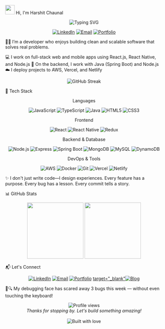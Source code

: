 <img src="https://raw.githubusercontent.com/MartinHeinz/MartinHeinz/master/wave.gif" width="30px"> Hi, I'm Harshit Chaunal
<div align="center">
  <img src="https://readme-typing-svg.herokuapp.com?font=Fira+Code&weight=500&size=24&pause=1000&color=2E97CB&center=true&vCenter=true&random=false&width=500&lines=Software+Engineer;Full-Stack+Developer;Mobile+Developer;" alt="Typing SVG" />
</div>
<p align="center">
  <a href="https://www.linkedin.com/in/harshitchaunal/" target="_blank"><img src="https://img.shields.io/badge/LinkedIn-0077B5?style=for-the-badge&logo=linkedin&logoColor=white" alt="LinkedIn" /></a>
  <a href="mailto:harshitchaunal123@gmail.com" target="_blank"><img src="https://img.shields.io/badge/Email-D14836?style=for-the-badge&logo=gmail&logoColor=white" alt="Email" /></a>
  <a href="#" target="_blank"><img src="https://img.shields.io/badge/Portfolio-000000?style=for-the-badge&logo=vercel&logoColor=white" alt="Portfolio" /></a>
</p>

👨‍💻 I’m a developer who enjoys building clean and scalable software that solves real problems.

💻 I work on full-stack web and mobile apps using React.js, React Native, and Node.js
🔧 On the backend, I work with Java (Spring Boot) and Node.js
☁️ I deploy projects to AWS, Vercel, and Netlify

<div align="center">
  <img src="https://github-readme-streak-stats.herokuapp.com/?user=harshitchaunal321&theme=tokyonight" alt="GitHub Streak" />
</div>

🧰 Tech Stack
<div align="center">
Languages
<p>
  <img src="https://img.shields.io/badge/JavaScript-F7DF1E?style=for-the-badge&logo=javascript&logoColor=black" alt="JavaScript" />
  <img src="https://img.shields.io/badge/TypeScript-3178C6?style=for-the-badge&logo=typescript&logoColor=white" alt="TypeScript" />
  <img src="https://img.shields.io/badge/Java-ED8B00?style=for-the-badge&logo=openjdk&logoColor=white" alt="Java" />
  <img src="https://img.shields.io/badge/HTML5-E34F26?style=for-the-badge&logo=html5&logoColor=white" alt="HTML5" />
  <img src="https://img.shields.io/badge/CSS3-1572B6?style=for-the-badge&logo=css3&logoColor=white" alt="CSS3" />
</p>
Frontend
<p>
  <img src="https://img.shields.io/badge/React-20232A?style=for-the-badge&logo=react&logoColor=61DAFB" alt="React" />
  <img src="https://img.shields.io/badge/React_Native-20232A?style=for-the-badge&logo=react&logoColor=61DAFB" alt="React Native" />
  <img src="https://img.shields.io/badge/Redux-764ABC?style=for-the-badge&logo=redux&logoColor=white" alt="Redux" />
</p>
Backend & Database
<p>
  <img src="https://img.shields.io/badge/Node.js-339933?style=for-the-badge&logo=nodedotjs&logoColor=white" alt="Node.js" />
  <img src="https://img.shields.io/badge/Express-000000?style=for-the-badge&logo=express&logoColor=white" alt="Express" />
  <img src="https://img.shields.io/badge/Spring_Boot-6DB33F?style=for-the-badge&logo=spring-boot&logoColor=white" alt="Spring Boot" />
  <img src="https://img.shields.io/badge/MongoDB-47A248?style=for-the-badge&logo=mongodb&logoColor=white" alt="MongoDB" />
  <img src="https://img.shields.io/badge/MySQL-4479A1?style=for-the-badge&logo=mysql&logoColor=white" alt="MySQL" /> 
  <img src="https://img.shields.io/badge/Amazon_DynamoDB-4053D6?style=for-the-badge&logo=amazondynamodb&logoColor=white" alt="DynamoDB" />
</p>
DevOps & Tools
<p>
  <img src="https://img.shields.io/badge/AWS-FF9900?style=for-the-badge&logo=amazonaws&logoColor=white" alt="AWS" />
  <img src="https://img.shields.io/badge/Docker-2496ED?style=for-the-badge&logo=docker&logoColor=white" alt="Docker" />
  <img src="https://img.shields.io/badge/Git-F05032?style=for-the-badge&logo=git&logoColor=white" alt="Git" />
  <img src="https://img.shields.io/badge/Vercel-000000?style=for-the-badge&logo=vercel&logoColor=white" alt="Vercel" />
  <img src="https://img.shields.io/badge/Netlify-00C7B7?style=for-the-badge&logo=netlify&logoColor=white" alt="Netlify" />
</p>
</div>

✨ I don't just write code—I design experiences. Every feature has a purpose. Every bug has a lesson. Every commit tells a story.


📊 GitHub Stats
<div align="center">
  <img height="180em" src="https://github-readme-stats.vercel.app/api?username=harshitchaunal321&show_icons=true&theme=tokyonight&include_all_commits=true&count_private=true" />
  <img height="180em" src="https://github-readme-stats.vercel.app/api/top-langs/?username=harshitchaunal321&layout=compact&langs_count=7&theme=tokyonight" />
</div>

📬 Let's Connect
<p align="center">
  <a href="https://www.linkedin.com/in/harshitchaunal/" target="_blank"><img src="https://img.shields.io/badge/LinkedIn-Harshit_Chaunal-0077B5?style=for-the-badge&logo=linkedin&logoColor=white" alt="LinkedIn" /></a>
  <a href="mailto:harshitchaunal123@gmail.com" target="_blank"><img src="https://img.shields.io/badge/Email-Contact_Me-D14836?style=for-the-badge&logo=gmail&logoColor=white" alt="Email" /></a>
  <a href="#" target="_blank"><img src="https://img.shields.io/badge/Portfolio-Coming_Soon-000000?style=for-the-badge&logo=vercel&logoColor=white" alt="Portfolio" /></a>
  <a href="#"> target="_blank"<img src="https://img.shields.io/badge/Blog-Tech_Insights-1DA1F2?style=for-the-badge&logo=hashnode&logoColor=white" alt="Blog" /></a>
</p>


🐞🔍 My debugging face has scared away 3 bugs this week — without even touching the keyboard!

<div align="center">
  <img src="https://komarev.com/ghpvc/?username=harshitchaunal321&color=blueviolet&style=flat-square&label=Profile+Views" alt="Profile views" />
</div>

<div align="center">
  <i>Thanks for stopping by. Let's build something amazing!</i>
  <br><br>
  <img src="https://forthebadge.com/images/badges/built-with-love.svg" alt="Built with love" />
</div>
